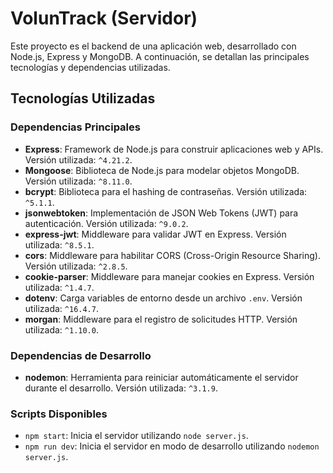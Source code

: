 # VolunTrack (Servidor)

Este proyecto es el backend de una aplicación web, desarrollado con Node.js, Express y MongoDB. A continuación, se detallan las principales tecnologías y dependencias utilizadas.

## Tecnologías Utilizadas

### Dependencias Principales

- **Express**: Framework de Node.js para construir aplicaciones web y APIs. Versión utilizada: `^4.21.2`.
- **Mongoose**: Biblioteca de Node.js para modelar objetos MongoDB. Versión utilizada: `^8.11.0`.
- **bcrypt**: Biblioteca para el hashing de contraseñas. Versión utilizada: `^5.1.1`.
- **jsonwebtoken**: Implementación de JSON Web Tokens (JWT) para autenticación. Versión utilizada: `^9.0.2`.
- **express-jwt**: Middleware para validar JWT en Express. Versión utilizada: `^8.5.1`.
- **cors**: Middleware para habilitar CORS (Cross-Origin Resource Sharing). Versión utilizada: `^2.8.5`.
- **cookie-parser**: Middleware para manejar cookies en Express. Versión utilizada: `^1.4.7`.
- **dotenv**: Carga variables de entorno desde un archivo `.env`. Versión utilizada: `^16.4.7`.
- **morgan**: Middleware para el registro de solicitudes HTTP. Versión utilizada: `^1.10.0`.

### Dependencias de Desarrollo

- **nodemon**: Herramienta para reiniciar automáticamente el servidor durante el desarrollo. Versión utilizada: `^3.1.9`.

### Scripts Disponibles

- `npm start`: Inicia el servidor utilizando `node server.js`.
- `npm run dev`: Inicia el servidor en modo de desarrollo utilizando `nodemon server.js`.
